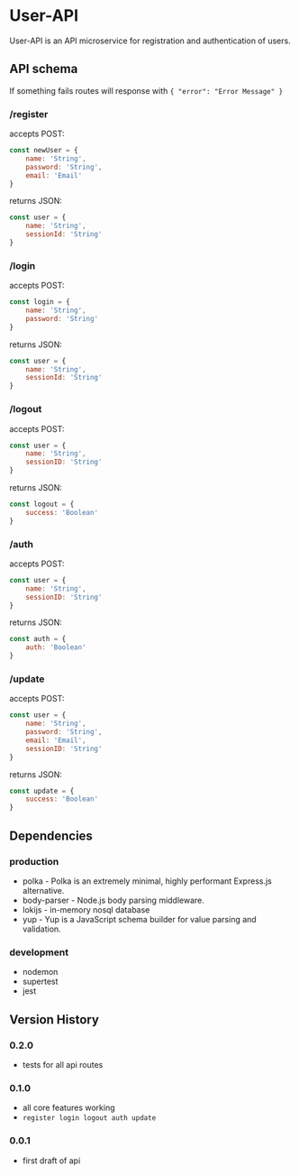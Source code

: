 # User-API

User-API is an API microservice for registration and authentication of users.

## API schema

If something fails routes will response with ```{ "error": "Error Message" }```

### /register  
accepts POST:
```javascript
const newUser = {
    name: 'String',
    password: 'String',
    email: 'Email'
}
```

returns JSON:
```javascript
const user = {
    name: 'String',
    sessionId: 'String'
}
```

### /login

accepts POST:
```javascript
const login = {
    name: 'String',
    password: 'String'
}
```

returns JSON:
```javascript
const user = {
    name: 'String',
    sessionId: 'String'
}
```

### /logout

accepts POST:
```javascript
const user = {
    name: 'String',
    sessionID: 'String'
}
```

returns JSON:
```javascript
const logout = {
    success: 'Boolean'
}
```

### /auth

accepts POST:
```javascript
const user = {
    name: 'String',
    sessionID: 'String'
}
```

returns JSON:
```javascript
const auth = {
    auth: 'Boolean'
}
```

### /update

accepts POST:
```javascript
const user = {
    name: 'String',
    password: 'String',
    email: 'Email',
    sessionID: 'String'
}
```

returns JSON:
```javascript
const update = {
    success: 'Boolean'
}
```

## Dependencies
### production
* polka - Polka is an extremely minimal, highly performant Express.js alternative.
* body-parser - Node.js body parsing middleware.
* lokijs - in-memory nosql database
* yup - Yup is a JavaScript schema builder for value parsing and validation.

### development
* nodemon
* supertest
* jest

## Version History

### 0.2.0
* tests for all api routes

### 0.1.0
* all core features working
* ```register login logout auth update```

### 0.0.1
* first draft of api